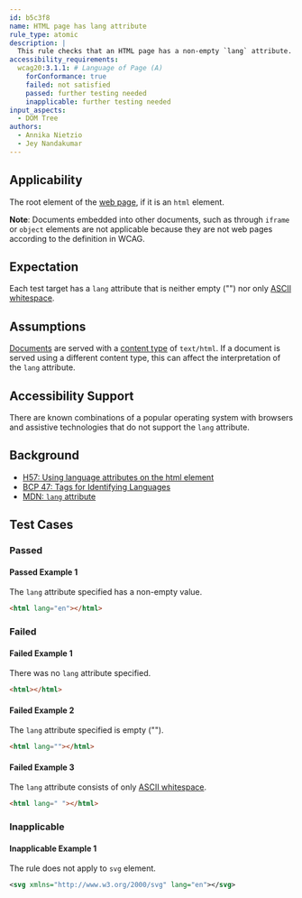 ```yaml
---
id: b5c3f8
name: HTML page has lang attribute
rule_type: atomic
description: |
  This rule checks that an HTML page has a non-empty `lang` attribute.
accessibility_requirements:
  wcag20:3.1.1: # Language of Page (A)
    forConformance: true
    failed: not satisfied
    passed: further testing needed
    inapplicable: further testing needed
input_aspects:
  - DOM Tree
authors:
  - Annika Nietzio
  - Jey Nandakumar
---
```


## Applicability

The root element of the [web page](https://www.w3.org/TR/WCAG21/#dfn-web-page-s), if it is an `html` element.

**Note**: Documents embedded into other documents, such as through `iframe` or `object` elements are not applicable because they are not web pages according to the definition in WCAG.

## Expectation

Each test target has a `lang` attribute that is neither empty ("") nor only [ASCII whitespace](https://infra.spec.whatwg.org/#ascii-whitespace).

## Assumptions

[Documents](https://dom.spec.whatwg.org/#concept-document) are served with a [content type](https://dom.spec.whatwg.org/#concept-document-content-type) of `text/html`. If a document is served using a different content type, this can affect the interpretation of the `lang` attribute.

## Accessibility Support

There are known combinations of a popular operating system with browsers and assistive technologies that do not support the `lang` attribute.

## Background

- [H57: Using language attributes on the html element](https://www.w3.org/WAI/WCAG21/Techniques/html/H57)
- [BCP 47: Tags for Identifying Languages](https://www.ietf.org/rfc/bcp/bcp47.txt)
- [MDN: `lang` attribute](https://developer.mozilla.org/en-US/docs/Web/HTML/Global_attributes/lang)

## Test Cases

### Passed

#### Passed Example 1

The `lang` attribute specified has a non-empty value.

```html
<html lang="en"></html>
```

### Failed

#### Failed Example 1

There was no `lang` attribute specified.

```html
<html></html>
```

#### Failed Example 2

The `lang` attribute specified is empty ("").

```html
<html lang=""></html>
```

#### Failed Example 3

The `lang` attribute consists of only [ASCII whitespace](https://infra.spec.whatwg.org/#ascii-whitespace).

```html
<html lang=" "></html>
```

### Inapplicable

#### Inapplicable Example 1

The rule does not apply to `svg` element.

```svg
<svg xmlns="http://www.w3.org/2000/svg" lang="en"></svg>
```

